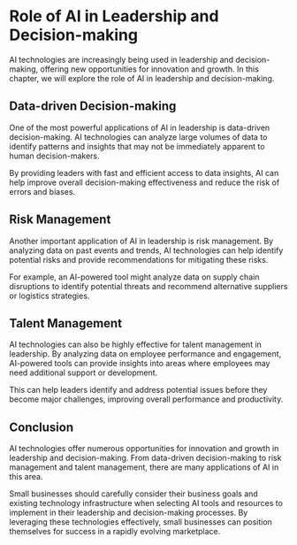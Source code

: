 Role of AI in Leadership and Decision-making
==========================================================================

AI technologies are increasingly being used in leadership and decision-making, offering new opportunities for innovation and growth. In this chapter, we will explore the role of AI in leadership and decision-making.

Data-driven Decision-making
---------------------------

One of the most powerful applications of AI in leadership is data-driven decision-making. AI technologies can analyze large volumes of data to identify patterns and insights that may not be immediately apparent to human decision-makers.

By providing leaders with fast and efficient access to data insights, AI can help improve overall decision-making effectiveness and reduce the risk of errors and biases.

Risk Management
---------------

Another important application of AI in leadership is risk management. By analyzing data on past events and trends, AI technologies can help identify potential risks and provide recommendations for mitigating these risks.

For example, an AI-powered tool might analyze data on supply chain disruptions to identify potential threats and recommend alternative suppliers or logistics strategies.

Talent Management
-----------------

AI technologies can also be highly effective for talent management in leadership. By analyzing data on employee performance and engagement, AI-powered tools can provide insights into areas where employees may need additional support or development.

This can help leaders identify and address potential issues before they become major challenges, improving overall performance and productivity.

Conclusion
----------

AI technologies offer numerous opportunities for innovation and growth in leadership and decision-making. From data-driven decision-making to risk management and talent management, there are many applications of AI in this area.

Small businesses should carefully consider their business goals and existing technology infrastructure when selecting AI tools and resources to implement in their leadership and decision-making processes. By leveraging these technologies effectively, small businesses can position themselves for success in a rapidly evolving marketplace.
